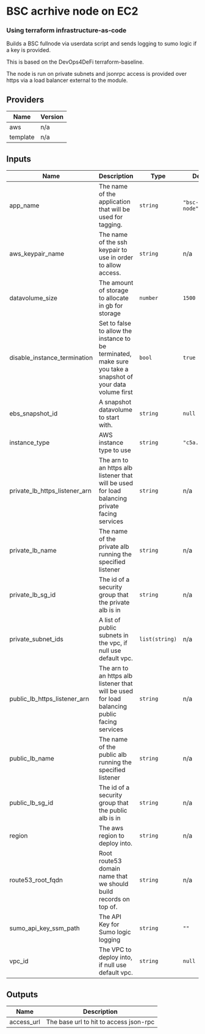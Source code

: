 # BSC acrhive node on EC2
### Using terraform infrastructure-as-code

Builds a BSC fullnode via userdata script and sends logging to sumo logic if a key is provided.

This is based on the DevOps4DeFi terraform-baseline.

The node is run on private subnets and jsonrpc access is provided over https via a load balancer external to the module.

## Providers

| Name | Version |
|------|---------|
| aws | n/a |
| template | n/a |

## Inputs

| Name | Description | Type | Default | Required |
|------|-------------|------|---------|:--------:|
| app\_name | The name of the application that will be used for tagging. | `string` | `"bsc-archive-node"` | no |
| aws\_keypair\_name | The name of the ssh keypair to use in order to allow access. | `string` | n/a | yes |
| datavolume\_size | The amount of storage to allocate in gb for storage | `number` | `1500` | no |
| disable\_instance\_termination | Set to false to allow the instance to be terminated, make sure you take a snapshot of your data volume first | `bool` | `true` | no |
| ebs\_snapshot\_id | A snapshot datavolume to start with. | `string` | `null` | no |
| instance\_type | AWS instance type to use | `string` | `"c5a.2xlarge"` | no |
| private\_lb\_https\_listener\_arn | The arn to an https alb listener that will be used for load balancing private facing services | `string` | n/a | yes |
| private\_lb\_name | The name of the private alb running the specified listener | `string` | n/a | yes |
| private\_lb\_sg\_id | The id of a security group that the private alb is in | `string` | n/a | yes |
| private\_subnet\_ids | A list of public subnets in the vpc, if null use default vpc. | `list(string)` | n/a | yes |
| public\_lb\_https\_listener\_arn | The arn to an https alb listener that will be used for load balancing public facing services | `string` | n/a | yes |
| public\_lb\_name | The name of the public alb running the specified listener | `string` | n/a | yes |
| public\_lb\_sg\_id | The id of a security group that the public alb is in | `string` | n/a | yes |
| region | The aws region to deploy into. | `string` | n/a | yes |
| route53\_root\_fqdn | Root route53 domain name that we should build records on top of. | `string` | n/a | yes |
| sumo\_api\_key\_ssm\_path | The API Key for Sumo logic logging | `string` | `""` | no |
| vpc\_id | The VPC to deploy into, if null use default vpc. | `string` | `null` | no |

## Outputs

| Name | Description |
|------|-------------|
| access\_url | The base url to hit to access json-rpc |

